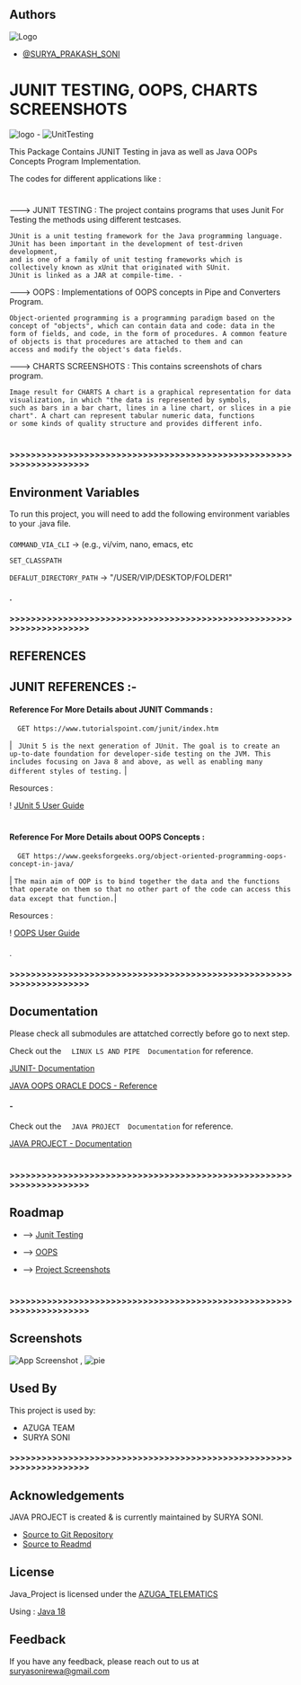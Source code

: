 
## Authors

 ![Logo](https://encrypted-tbn0.gstatic.com/images?q=tbn:ANd9GcS9qzkfZj5Byl-fqX8ulbBUNM8IkMOWHG4icw&usqp=CAU) 
- [@SURYA_PRAKASH_SONI](https://github.com/11suryasoni)


###
# JUNIT TESTING, OOPS, CHARTS SCREENSHOTS 
![logo](https://logicmojo.com/assets/dist/new_pages/images/oops-concepts-in-java.jpg)  - ![UnitTesting](http://java4development.weebly.com/uploads/2/8/8/5/28851303/2809222.png)

This Package Contains JUNIT Testing in java as well as Java OOPs Concepts Program Implementation. 

The codes for different applications like :
#
---> JUNIT TESTING : The project contains programs that uses Junit For Testing the methods using different testcases.
    
    JUnit is a unit testing framework for the Java programming language. JUnit has been important in the development of test-driven development, 
    and is one of a family of unit testing frameworks which is collectively known as xUnit that originated with SUnit.
    JUnit is linked as a JAR at compile-time. - 

---> OOPS : Implementations of OOPS concepts in Pipe and Converters Program.
    
    Object-oriented programming is a programming paradigm based on the concept of "objects", which can contain data and code: data in the 
    form of fields, and code, in the form of procedures. A common feature of objects is that procedures are attached to them and can 
    access and modify the object's data fields.

---> CHARTS SCREENSHOTS : This contains screenshots of chars program.
    
    Image result for CHARTS A chart is a graphical representation for data visualization, in which "the data is represented by symbols, 
    such as bars in a bar chart, lines in a line chart, or slices in a pie chart". A chart can represent tabular numeric data, functions 
    or some kinds of quality structure and provides different info.


#
#### 
#### >>>>>>>>>>>>>>>>>>>>>>>>>>>>>>>>>>>>>>>>>>>>>>>>>>>>>>>>>>>>>>>>>>>> 

###
## Environment Variables

To run this project, you will need to add the following environment variables to your .java file.

#### 

`COMMAND_VIA_CLI` -> (e.g., vi/vim, nano, emacs, etc

`SET_CLASSPATH`

`DEFALUT_DIRECTORY_PATH` -> "/USER/VIP/DESKTOP/FOLDER1"

#### . 
#### >>>>>>>>>>>>>>>>>>>>>>>>>>>>>>>>>>>>>>>>>>>>>>>>>>>>>>>>>>>>>>>>>>>>

###
## REFERENCES 

## JUNIT REFERENCES :-

#### Reference For More Details about JUNIT Commands :

```http
  GET https://www.tutorialspoint.com/junit/index.htm
```

| ` JUnit 5 is the next generation of JUnit. The goal is to create an up-to-date foundation for developer-side testing on the JVM. This includes focusing on Java 8 and above, as well as enabling many different styles of testing.`  |

Resources :

! [JUnit 5 User Guide](https://junit.org/junit5/docs/current/user-guide/)


#

#### Reference For More Details about OOPS Concepts  :

```http
  GET https://www.geeksforgeeks.org/object-oriented-programming-oops-concept-in-java/
```

| ` The main aim of OOP is to bind together the data and the functions that operate on them so that no other part of the code can access this data except that function. `|


Resources :

! [OOPS User Guide](https://www.geeksforgeeks.org/object-oriented-programming-oops-concept-in-java/)

#### 

.
#### >>>>>>>>>>>>>>>>>>>>>>>>>>>>>>>>>>>>>>>>>>>>>>>>>>>>>>>>>>>>>>>>>>>>


###
## Documentation

Please check all submodules are attatched correctly before go to next step.


Check out the `   LINUX LS AND PIPE  Documentation ` for reference.


[JUNIT- Documentation](https://junit.org/junit5/docs/current/api/)

[JAVA OOPS ORACLE DOCS - Reference](https://docs.oracle.com/javase/tutorial/java/concepts/)

#### -

Check out the `   JAVA PROJECT  Documentation ` for reference.


[JAVA PROJECT - Documentation](https://drive.google.com/drive/folders/1RCN67jBB6xIvA_OXu2jypxYDOoWSeSpY?usp=sharing)

#### 
#

#### >>>>>>>>>>>>>>>>>>>>>>>>>>>>>>>>>>>>>>>>>>>>>>>>>>>>>>>>>>>>>>>>>>>>
###
## Roadmap

-   -->  [Junit Testing ](https://github.com/11suryasoni/JavaTraining/tree/feature/JunitTesting)
   
-   -->  [ OOPS ](https://github.com/11suryasoni/JavaTraining/tree/feature/OOPS)

-   --> [Project Screenshots ](https://github.com/11suryasoni/JavaTraining/tree/feature/ProjectScreenshot)



#### 
#
#### >>>>>>>>>>>>>>>>>>>>>>>>>>>>>>>>>>>>>>>>>>>>>>>>>>>>>>>>>>>>>>>>>>>>
## Screenshots

![App Screenshot](https://datavizcatalogue.com/methods/images/anatomy/area_graph.png) , ![pie](https://www.statisticshowto.com/wp-content/uploads/2013/08/water-use-pie-chart.png)

### 
## Used By

This project is used by:

- AZUGA TEAM
- SURYA SONI


#### >>>>>>>>>>>>>>>>>>>>>>>>>>>>>>>>>>>>>>>>>>>>>>>>>>>>>>>>>>>>>>>>>>>>
###
## Acknowledgements

JAVA PROJECT is created & is currently maintained by SURYA SONI.


 - [Source to Git Repository](https://github.com/11suryasoni/JavaTraining)
 - [Source to Readmd](https://github.com/11suryasoni/JavaTraining)
 
###
## License

Java_Project is licensed under the [AZUGA_TELEMATICS](https://www.azuga.com/) 

Using : [Java 18 ](https://www.java.com/en/)


###
## Feedback

If you have any feedback, please reach out to us at suryasonirewa@gmail.com

